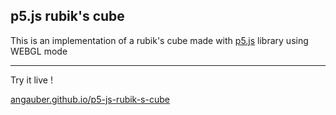 ## p5.js rubik's cube

This is an implementation of a rubik's cube made with [p5.js](https://editor.p5js.org) library using WEBGL mode

***

Try it live !

[angauber.github.io/p5-js-rubik-s-cube](https://angauber.github.io/p5-js-rubik-s-cube)
